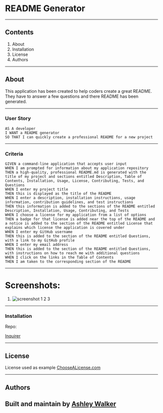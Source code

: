 # README Generator

---
## Contents
1. About
2. Installation
3. License
4. Authors


---
## About
This application has been created to help coders create a great README. They have to answer a few questions and there README has been generated. 

---
### User Story
```
AS A developer
I WANT a README generator
SO THAT I can quickly create a professional README for a new project
```

---
### Criteria
```
GIVEN a command-line application that accepts user input
WHEN I am prompted for information about my application repository
THEN a high-quality, professional README.md is generated with the title of my project and sections entitled Description, Table of Contents, Installation, Usage, License, Contributing, Tests, and Questions
WHEN I enter my project title
THEN this is displayed as the title of the README
WHEN I enter a description, installation instructions, usage information, contribution guidelines, and test instructions
THEN this information is added to the sections of the README entitled Description, Installation, Usage, Contributing, and Tests
WHEN I choose a license for my application from a list of options
THEN a badge for that license is added near the top of the README and a notice is added to the section of the README entitled License that explains which license the application is covered under
WHEN I enter my GitHub username
THEN this is added to the section of the README entitled Questions, with a link to my GitHub profile
WHEN I enter my email address
THEN this is added to the section of the README entitled Questions, with instructions on how to reach me with additional questions
WHEN I click on the links in the Table of Contents
THEN I am taken to the corresponding section of the README
```
---
# Screenshots:

1. ![screenshot 1](image/readme-generator-1.png)
2
3

---

### Installation
Repo:

[Inquirer](https://www.npmjs.com/package/inquirer#installation)


---

## License

License used as example [ChooseALicense.com](https://choosealicense.com/no-permission/#for-users)

----
## Authors

Built and maintain by [Ashley Walker](https://github.com/lawalker4)
---
